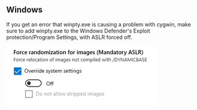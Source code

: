 ## Windows 

If you get an error that winpty.exe is causing a problem with cygwin, make sure to add winpty.exe to the Windows Defender's Exploit protection/Program Settings, with ASLR forced off.

![Force Windows Defender ASLR off](./media/force-windows-defender-aslr-off.png)
